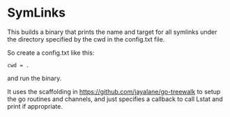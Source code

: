 SymLinks
===========

This builds a binary that prints the name and target for all symlinks
under the directory specified by the cwd in the config.txt file.

So create a config.txt like this:

```
cwd = .
```

and run the binary.

It uses the scaffolding in https://github.com/jayalane/go-treewalk to
setup the go routines and channels, and just specifies a callback to
call Lstat and print if appropriate. 




